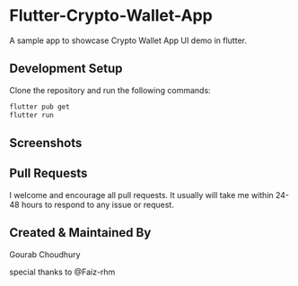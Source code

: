 # Flutter-Crypto-Wallet-App

A sample app to showcase Crypto Wallet App UI demo in flutter.


## Development Setup

Clone the repository and run the following commands:

```sh
flutter pub get
flutter run
```


## Screenshots




## Pull Requests

I welcome and encourage all pull requests. It usually will take me within 24-48 hours to respond to any issue or request.


## Created & Maintained By

Gourab Choudhury

special thanks to @Faiz-rhm




